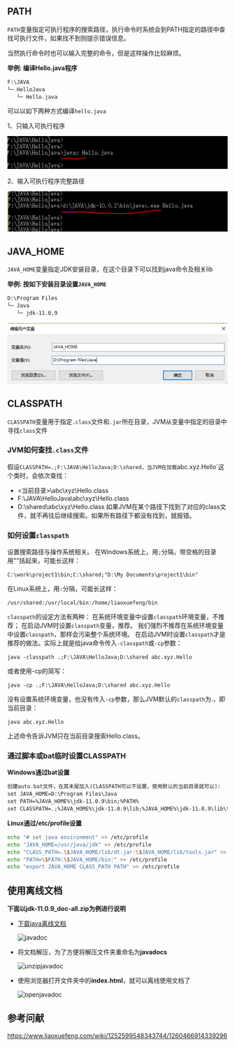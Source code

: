 ## PATH
`PATH`变量指定可执行程序的搜索路径，执行命令时系统会到PATH指定的路径中查找可执行文件，如果找不到则提示错误信息。

当然执行命令时也可以输入完整的命令，但是这样操作比较麻烦。

**举例: 编译Hello.java程序**

```html
F:\JAVA
└─ HelloJava
   └─ Hello.java
```
	  
可以以如下两种方式编译`hello.java`

1、只输入可执行程序

![javaccmd](/pics/javaccmd.PNG)

2、输入可执行程序完整路径

![javaccmd](/pics/fulljavaccmd.PNG)

## JAVA_HOME

`JAVA_HOME`变量指定JDK安装目录，在这个目录下可以找到java命令及相关lib

**举例: 按如下安装目录设置`JAVA_HOME`**

```html
D:\Program Files
└─ Java
   └─ jdk-11.0.9
```

![javahome](/pics/javahome.PNG)

## CLASSPATH

`CLASSPATH`变量用于指定`.class`文件和`.jar`所在目录，JVM从变量中指定的目录中寻找`class`文件

### JVM如何查找`.class`文件

假设`CLASSPATH=.;F:\JAVA\HelloJava;D:\shared，当JVM在加载`abc.xyz.Hello`这个类时，会依次查找：
* <当前目录>\abc\xyz\Hello.class
* F:\JAVA\HelloJava\abc\xyz\Hello.class
* D:\shared\abc\xyz\Hello.class
如果JVM在某个路径下找到了对应的class文件，就不再往后继续搜索。如果所有路径下都没有找到，就报错。

### 如何设置`classpath`

设置搜索路径与操作系统相关。
在Windows系统上，用`;`分隔，带空格的目录用""括起来，可能长这样：
```
C:\work\project1\bin;C:\shared;"D:\My Documents\project1\bin"
```

在Linux系统上，用`:`分隔，可能长这样：
```
/usr/shared:/usr/local/bin:/home/liaoxuefeng/bin
```

`classpath`的设定方法有两种：
在系统环境变量中设置`classpath`环境变量，不推荐；
在启动JVM时设置`classpath`变量，推荐。
我们强烈不推荐在系统环境变量中设置`classpath`，那样会污染整个系统环境。
在启动JVM时设置`classpath`才是推荐的做法。实际上就是给java命令传入`-classpath`或`-cp`参数：

```
java -classpath .;F:\JAVA\HelloJava;D:\shared abc.xyz.Hello
```

或者使用-cp的简写：

```
java -cp .;F:\JAVA\HelloJava;D:\shared abc.xyz.Hello
```

没有设置系统环境变量，也没有传入`-cp`参数，那么JVM默认的`classpath`为.，即当前目录：

```
java abc.xyz.Hello
```

上述命令告诉JVM只在当前目录搜索Hello.class。

### 通过脚本或bat临时设置CLASSPATH

**Windows通过bat设置**

```html
创建auto.bat文件，在其末尾加入(CLASSPATH可以不设置，使用默认的当前目录就可以): 
set JAVA_HOME=D:\Program Files\Java
set PATH=%JAVA_HOME%\jdk-11.0.9\bin;%PATH%
set CLASSPATH=.;%JAVA_HOME%\jdk-11.0.9\lib;%JAVA_HOME%\jdk-11.0.9\lib\tools.jar
```

**Linux通过/etc/profile设置**

```bash
echo "# set java environment" >> /etc/profile
echo "JAVA_HOME=/usr/java/jdk" >> /etc/profile
echo "CLASS_PATH=.\$JAVA_HOME/lib/dt.jar:\$JAVA_HOME/lib/tools.jar" >> /etc/profile
echo "PATH=\$PATH:\$JAVA_HOME/bin:" >> /etc/profile
echo "export JAVA_HOME CLASS_PATH PATH" >> /etc/profile
```

## 使用离线文档

**下面以jdk-11.0.9_doc-all.zip为例进行说明**

* [下载java离线文档](https://www.oracle.com/java/technologies/javase-jdk11-doc-downloads.html)

  ![javadoc](/pics/javadoc.PNG)
  
* 将文档解压，为了方便将解压文件夹重命名为**javadocs**

  ![unzipjavadoc](/pics/unzipjavadoc.PNG)
  
* 使用浏览器打开文件夹中的**index.html**，就可以离线使用文档了

  ![openjavadoc](/pics/openjavadoc.PNG)

## 参考问献

https://www.liaoxuefeng.com/wiki/1252599548343744/1260466914339296
